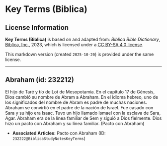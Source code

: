 # Key Terms (Biblica)

## License Information

**Key Terms (Biblica)** is based on and adapted from: _Biblica Bible Dictionary_, [Biblica, Inc.](https://www.biblica.com/), 2023, which is licensed under a [CC BY-SA 4.0 license](https://creativecommons.org/licenses/by-sa/4.0/legalcode.en).

This markdown version (created `2025-10-20`) is provided under the same license.



--------------------------------

## Abraham (id: 232212)

El hijo de Taré y tío de Lot de Mesopotamia. En el capítulo 17 de Génesis, Dios cambió su nombre de Abram a Abraham. En el idioma hebreo, uno de los significados del nombre de Abram es padre de muchas naciones. Abraham se convirtió en el padre de la nación de Israel. Fue casado con Sara y su hijo era Isaac. Tuvo un hijo llamado Ismael con la esclava de Sara, Agar. Abraham era de la línea familiar de Sem y siguió a Dios fielmente. Dios hizo un pacto con Abraham y su línea familiar. (Pacto con Abraham)

* **Associated Articles:** Pacto con Abraham (ID: `232222@BiblicaStudyNotesKeyTerms`)

